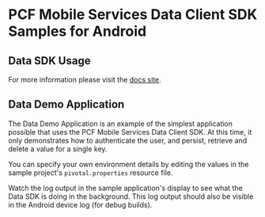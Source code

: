 # PCF Mobile Services Data Client SDK Samples for Android


## Data SDK Usage

For more information please visit the [docs site](http://docs.pivotal.io/mobile/data/android/).


## Data Demo Application

The Data Demo Application is an example of the simplest application possible that uses the PCF Mobile Services Data Client SDK.  At this time, it only demonstrates how to authenticate the user, and persist, retrieve and delete a value for a single key.

You can specify your own environment details by editing the values in the sample project's `pivotal.properties` resource file.

Watch the log output in the sample application's display to see what the Data SDK is doing in the background.  This log output should also be visible in the Android device log (for debug builds).